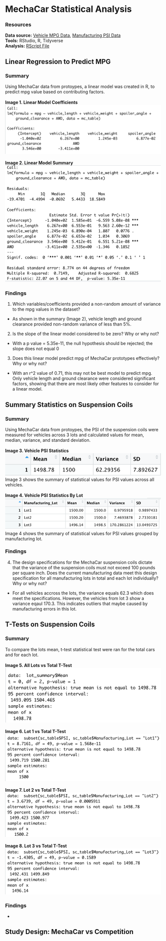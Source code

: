 # MechaCar Statistical Analysis

### Resources
**Data source:** [Vehicle MPG Data](/Data/MechaCar_mpg.csv), [Manufacturing PSI Data](/Data/Suspension_Coil.csv)<br>
**Tools:** RStudio, R, Tidyverse<br>
**Analysis:** [RScript File](/MechaCarChallenge.RScript.R)

## Linear Regression to Predict MPG
### Summary
Using MechaCar data from protoypes, a linear model was created in R, to predict mpg value based on contributing factors. 
<br>
<br>**Image 1. Linear Model Coefficients**
<br>![Image link](/Images/lr_model.png)
<br>
<br>**Image 2. Linear Model Summary**
<br>![Image link](/Images/summary_lrm.png)

### Findings
1. Which variables/coefficients provided a non-random amount of variance to the mpg values in the dataset?
 - As shown in the summary (Image 2), vehicle length and ground clearance provided non-random variance of less than 5%.
2. Is the slope of the linear model considered to be zero? Why or why not?
 - With a p value = 5.35e-11, the null hypothesis should be rejected; the slope does not equal 0
3. Does this linear model predict mpg of MechaCar prototypes effectively? Why or why not?
 - With an r^2 value of 0.71, this may not be best model to predict mpg. Only vehicle length and ground clearance were considered significant factors, showing that there are most likely other features to consider for a linear model. 

## Summary Statistics on Suspension Coils
### Summary
Using MechaCar data from protoypes, the PSI of the suspension coils were measured for vehicles across 3 lots and calculated values for mean, median, variance, and standard deviation. 
<br>
<br>**Image 3. Vehicle PSI Statistics**
<br>![Image link](/Images/total_summary.png)
<br>Image 3 shows the summary of statistical values for PSI values across all vehicles.
<br>
<br>**Image 4. Vehicle PSI Statistics By Lot**
<br>![Image link](/Images/lot_summary.png)
<br>Image 4 shows the summary of statistical values for PSI values grouped by manufacturing lot. 

### Findings
4. The design specifications for the MechaCar suspension coils dictate that the variance of the suspension coils must not exceed 100 pounds per square inch. Does the current manufacturing data meet this design specification for all manufacturing lots in total and each lot individually? Why or why not?
 - For all vehicles accross the lots, the variance equals 62.3 which does meet the specifications. However, the vehicles from lot 3 show a variance eqaul 170.3. This indicates outliers that maybe caused by manufacturing errors in this lot. 

## T-Tests on Suspension Coils
### Summary
To compare the lots mean, t-test statistical test were ran for the total cars and for each lot. 
<br>
<br>**Image 5. All Lots vs Total T-Test**
<br>![Image link](/Images/t.test_all.png)
<br>
<br>**Image 6. Lot 1 vs Total T-Test**
<br>![Image link](/Images/t.test_lot1.png)
<br>
<br>**Image 7. Lot 2 vs Total T-Test**
<br>![Image link](/Images/t.test_lot2.png)
<br>
<br>**Image 8. Lot 3 vs Total T-Test**
<br>![Image link](/Images/t.test_lot3.png)

### Findings
 - 

## Study Design: MechaCar vs Competition
<!-- Write a short description of a statistical study that can quantify how the MechaCar performs against the competition. In your study design, think critically about what metrics would be of interest to a consumer: for a few examples, cost, city or highway fuel efficiency, horse power, maintenance cost, or safety rating.
In your description, address the following questions:
What metric or metrics are you going to test?
What is the null hypothesis or alternative hypothesis?
What statistical test would you use to test the hypothesis? And why?
What data is needed to run the statistical test? -->


